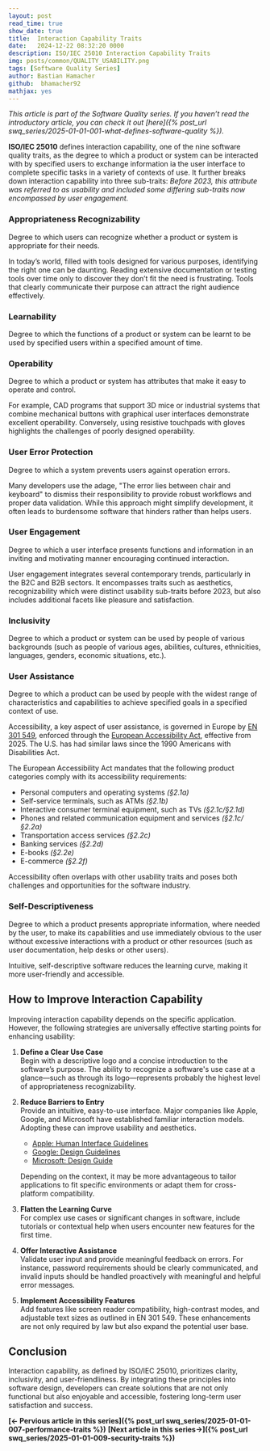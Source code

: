 ```yaml
---
layout: post
read_time: true
show_date: true
title:  Interaction Capability Traits
date:   2024-12-22 08:32:20 0000
description: ISO/IEC 25010 Interaction Capability Traits 
img: posts/common/QUALITY_USABILITY.png 
tags: [Software Quality Series] 
author: Bastian Hamacher
github:  bhamacher92
mathjax: yes
---
```


*This article is part of the Software Quality series. If you haven’t read the introductory article,
you can check it out [here]({% post_url swq_series/2025-01-01-001-what-defines-software-quality %}).*

**ISO/IEC 25010** defines interaction capability, one of the nine software quality traits, as 
the degree to which a product or system can be interacted with by specified users to exchange information ia the user interface to complete specific tasks in a variety of contexts of use.
It further breaks down interaction capability into three sub-traits: 
*Before 2023, this attribute was referred to as usability and included some differing sub-traits now encompassed by user engagement.*

### Appropriateness Recognizability  
Degree to which users can recognize whether a product or system is appropriate for their needs.

In today’s world, filled with tools designed for various purposes, identifying the right one can be daunting. 
Reading extensive documentation or testing tools over time only to discover they don’t fit the need is frustrating. 
Tools that clearly communicate their purpose can attract the right audience effectively.

### Learnability  
Degree to which the functions of a product or system can be learnt to be used by specified users within a specified amount of time.

### Operability  
Degree to which a product or system has attributes that make it easy to operate and control.

For example, CAD programs that support 3D mice or industrial systems that combine mechanical buttons with 
graphical user interfaces demonstrate excellent operability.
Conversely, using resistive touchpads with gloves highlights the challenges of poorly designed operability.

### User Error Protection  
Degree to which a system prevents users against operation errors.

Many developers use the adage, "The error lies between chair and keyboard"
to dismiss their responsibility to provide robust workflows and proper data validation. 
While this approach might simplify development, it often leads to burdensome software that hinders rather than helps users.

### User Engagement  
Degree to which a user interface presents functions and information in an inviting and motivating manner encouraging
continued interaction.

User engagement integrates several contemporary trends, particularly in the B2C and B2B sectors. 
It encompasses traits such as aesthetics, recognizability which were distinct 
usability sub-traits before 2023, but also includes additional facets like pleasure and satisfaction.

### Inclusivity  
Degree to which a product or system can be used by people of various backgrounds (such as people of various ages, 
abilities, cultures, ethnicities, languages, genders, economic situations, etc.).

### User Assistance  
Degree to which a product can be used by people with the widest range of characteristics and capabilities to achieve
specified goals in a specified context of use.

Accessibility, a key aspect of user assistance, is governed in Europe by [EN 301 549](https://www.etsi.org/deliver/etsi_en/301500_301599/301549/03.02.01_60/en_301549v030201p.pdf),
enforced through the [European Accessibility Act](https://eur-lex.europa.eu/legal-content/EN/TXT/HTML/?uri=CELEX:32019L0882),
effective from 2025. The U.S. has had similar laws since the 1990 Americans with Disabilities Act.  

The European Accessibility Act mandates that the following product categories comply with its accessibility requirements:  
- Personal computers and operating systems *(§2.1a)*  
- Self-service terminals, such as ATMs *(§2.1b)*  
- Interactive consumer terminal equipment, such as TVs *(§2.1c/§2.1d)*  
- Phones and related communication equipment and services *(§2.1c/§2.2a)*  
- Transportation access services *(§2.2c)*  
- Banking services *(§2.2d)*  
- E-books *(§2.2e)*  
- E-commerce *(§2.2f)*  

Accessibility often overlaps with other usability traits and poses both challenges and opportunities for the software industry.

### Self-Descriptiveness  
Degree to which a product presents appropriate information, where needed by the user, to make its capabilities and use immediately
obvious to the user without excessive interactions with a product or other resources 
(such as user documentation, help desks or other users).

Intuitive, self-descriptive software reduces the learning curve, making it more user-friendly and accessible.

## How to Improve Interaction Capability  

Improving interaction capability depends on the specific application. However, the following strategies are universally effective starting points for enhancing usability:  

1. **Define a Clear Use Case**  
   Begin with a descriptive logo and a concise introduction to the software’s purpose. 
   The ability to recognize a software's use case at a glance—such as through its logo—represents probably the highest level of 
   appropriateness recognizability.

2. **Reduce Barriers to Entry**  
   Provide an intuitive, easy-to-use interface. Major companies like Apple, Google, and Microsoft have established familiar 
   interaction models. Adopting these can improve usability and aesthetics.  
   - [Apple: Human Interface Guidelines](https://developer.apple.com/design/human-interface-guidelines)  
   - [Google: Design Guidelines](https://developers.google.com/assistant/interactivecanvas/design)  
   - [Microsoft: Design Guide](https://learn.microsoft.com/en-us/windows/apps/design/basics)  

   Depending on the context, it may be more advantageous to tailor applications to fit specific environments or 
   adapt them for cross-platform compatibility.

3. **Flatten the Learning Curve**  
   For complex use cases or significant changes in software, include tutorials or contextual help when users encounter 
   new features for the first time.  

4. **Offer Interactive Assistance**  
   Validate user input and provide meaningful feedback on errors. For instance, password requirements 
   should be clearly communicated, and invalid inputs should be handled proactively with meaningful 
   and helpful error messages.  

5. **Implement Accessibility Features**  
   Add features like screen reader compatibility, high-contrast modes, and adjustable text sizes as outlined in EN 301 549. These enhancements are not only required by law but also expand the potential user base.  

## Conclusion  

Interaction capability, as defined by ISO/IEC 25010, prioritizes clarity, inclusivity, and user-friendliness.
By integrating these principles into software design, developers can create solutions 
that are not only functional but also enjoyable and accessible, fostering long-term user satisfaction and success.  

**[<- Pervious article in this series]({% post_url swq_series/2025-01-01-007-performance-traits %})**      **[Next article in this series->]({% post_url swq_series/2025-01-01-009-security-traits %})** 